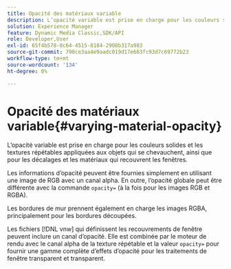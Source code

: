 ```yaml
---
title: Opacité des matériaux variable
description: L’opacité variable est prise en charge pour les couleurs solides et les textures répétables appliquées aux objets qui se chevauchent, ainsi que pour les décalages et les matériaux qui recouvrent les fenêtres.
solution: Experience Manager
feature: Dynamic Media Classic,SDK/API
role: Developer,User
exl-id: 65f4b578-0c64-4515-8184-2908b317a983
source-git-commit: 790ce3aa4e9aadc019d17e663fc93d7c69772b23
workflow-type: tm+mt
source-wordcount: '134'
ht-degree: 0%

---
```


# Opacité des matériaux variable{#varying-material-opacity}

L’opacité variable est prise en charge pour les couleurs solides et les textures répétables appliquées aux objets qui se chevauchent, ainsi que pour les décalages et les matériaux qui recouvrent les fenêtres.

Les informations d’opacité peuvent être fournies simplement en utilisant une image de RGB avec un canal alpha. En outre, l’opacité globale peut être différente avec la commande `opacity=` (à la fois pour les images RGB et RGBA).

Les bordures de mur prennent également en charge les images RGBA, principalement pour les bordures découpées.

Les fichiers [!DNL vnw] qui définissent les recouvrements de fenêtre peuvent inclure un canal d’opacité. Elle est combinée par le moteur de rendu avec le canal alpha de la texture répétable et la valeur `opacity=` pour fournir une gamme complète d’effets d’opacité pour les traitements de fenêtre transparent et transparent.
